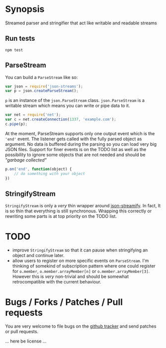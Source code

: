 # Synopsis
Streamed parser and stringifier that act like writable and readable streams

## Run tests

`npm test`

## ParseStream
You can build a `ParseStream` like so:

``` javascript
var json = require('json-streams');
var p = json.createParseStream();
```

`p` is an instance of the `json.ParseStream` class. `json.ParseStream` is a
writable stream which means you can write or pipe data to it.

``` javascript
var net = require('net');
var c = net.createConnection(1337, 'example.com');
c.pipe(p);
```

At the moment, ParseStream supports only one output event which is the 
`'end'` event. The listener gets called with the fully parsed object as
argument. No data is buffered during the parsing so you can load very big
JSON files. Support for finer events is on the TODO list as well as the
possibility to ignore some objects that are not needed and should be
_"garbage collected"_

``` javascript
p.on('end', function(object) {
    // do something with your object
})
```

## StringifyStream
`StringifyStream` is only a *very* thin wrapper around
[json-streamify](http://github.com/DTrejo/json-streamify). In fact, It is so 
thin that everything is still synchronous. Wrapping this correctly or 
rewriting some parts is at top priority on the TODO list.

# TODO
* improve `StringifyStream` so that it can pause when stringifying an object
and continue later.
* allow users to register on more specific events on `ParseStream`. I'm
thinking of somekind of subscription pattern where one could register for
`o.member`, `o.member.arrayMember[n]` or `o.member.arrayMember[3]`. However
this is *very* non-trivial and should be somewhat retrocompatible with the
current behaviour.

# Bugs / Forks / Patches / Pull requests
You are very welcome to file bugs on the
[github tracker](http://github.com/floby/node-json-streams) and send
patches or pull requests.


... here be license ...
